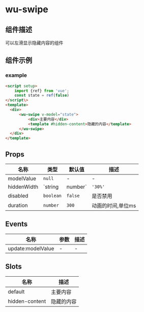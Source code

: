 # wu-swipe

## 组件描述
可以左滑显示隐藏内容的组件

## 组件示例

### example

```html
<script setup>
    import {ref} from 'vue';
    const state = ref(false)
</script\>
<template>
  <div>
      <wu-swipe v-model="state">
          <div>主要内容</div>
          <template #hidden-content>隐藏的内容</template>
      </wu-swipe>
  </div>
</template>
```

## Props

| 名称 | 类型 | 默认值 | 描述 |
|------|------|--------|------|
| modelValue | `null` | - | - |
| hiddenWidth | `string|number` | `'30%'` | 隐藏内容宽度 |
| disabled | `boolean` | `false` | 是否禁用 |
| duration | `number` | `300` | 动画的时间,单位ms |

## Events

| 名称 | 参数 | 描述 |
|------|------|------|
| update:modelValue | - | - |

## Slots

| 名称 | 描述 |
|------|------|
| default | 主要内容 |
| hidden-content | 隐藏的内容 |

